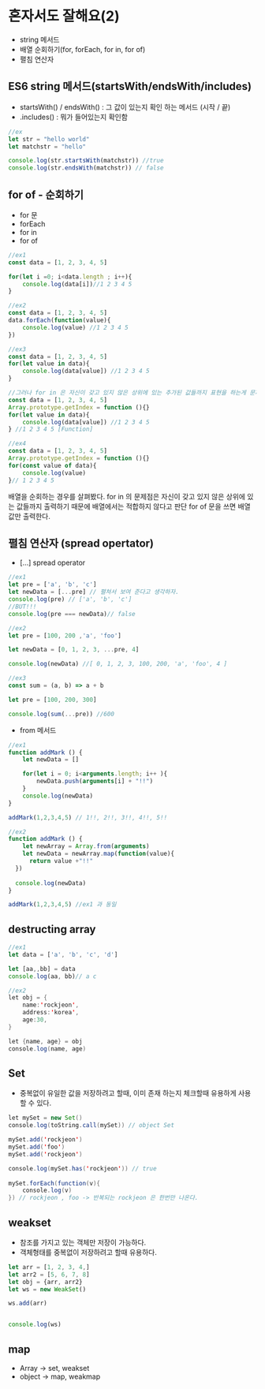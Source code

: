 

# 혼자서도 잘해요(2)

* string 메서드
* 배열 순회하기(for, forEach, for in, for of)
* 펼침 연산자



## ES6 string 메서드(startsWith/endsWith/includes)

* startsWith() / endsWith() : 그 값이 있는지 확인 하는 메서드 (시작 / 끝)
* .includes() : 뭐가 들어있는지 확인함

~~~javascript
//ex
let str = "hello world"
let matchstr = "hello"

console.log(str.startsWith(matchstr)) //true
console.log(str.endsWith(matchstr)) // false
~~~



## for of - 순회하기

* for 문
* forEach
* for in
* for of 

~~~javascript
//ex1
const data = [1, 2, 3, 4, 5]

for(let i =0; i<data.length ; i++){
    console.log(data[i])//1 2 3 4 5 
}

//ex2
const data = [1, 2, 3, 4, 5]
data.forEach(function(value){
    console.log(value) //1 2 3 4 5
})

//ex3
const data = [1, 2, 3, 4, 5]
for(let value in data){
    console.log(data[value]) //1 2 3 4 5
}

//그러나 for in 은 자신이 갖고 있지 않은 상위에 있는 추가된 값들까지 표현을 하는게 문제
const data = [1, 2, 3, 4, 5]
Array.prototype.getIndex = function (){}
for(let value in data){
    console.log(data[value]) //1 2 3 4 5
} //1 2 3 4 5 [Function]

//ex4
const data = [1, 2, 3, 4, 5]
Array.prototype.getIndex = function (){}
for(const value of data){
    console.log(value)
}// 1 2 3 4 5

~~~

배열을 순회하는 경우를 살펴봤다. for in 의 문제점은 자신이 갖고 있지 않은 상위에 있는 값들까지 출력하기 때문에 배열에서는 적합하지 않다고 판단 for of 문을 쓰면 배열 값만 출력한다.



## 펼침 연산자 (spread opertator)

* [...] spread operator

~~~ javascript
//ex1
let pre = ['a', 'b', 'c']
let newData = [...pre] // 펼쳐서 보여 준다고 생각하자.
console.log(pre) // ['a', 'b', 'c']
//BUT!!!
console.log(pre === newData)// false

//ex2
let pre = [100, 200 ,'a', 'foo']

let newData = [0, 1, 2, 3, ...pre, 4]

console.log(newData) //[ 0, 1, 2, 3, 100, 200, 'a', 'foo', 4 ]

//ex3
const sum = (a, b) => a + b 

let pre = [100, 200, 300]

console.log(sum(...pre)) //600
~~~

* from 메서드

~~~javascript
//ex1
function addMark () {
    let newData = []

    for(let i = 0; i<arguments.length; i++ ){
        newData.push(arguments[i] + "!!")
    }
    console.log(newData)
}

addMark(1,2,3,4,5) // 1!!, 2!!, 3!!, 4!!, 5!!

//ex2
function addMark () {
    let newArray = Array.from(arguments)
    let newData = newArray.map(function(value){
      return value +"!!"
  })
    
  console.log(newData)
}

addMark(1,2,3,4,5) //ex1 과 동일
~~~



## destructing array

~~~javascript
//ex1
let data = ['a', 'b', 'c', 'd']

let [aa,,bb] = data
console.log(aa, bb)// a c
~~~

~~~java
//ex2
let obj = {
    name:'rockjeon',
    address:'korea',
    age:30,
}

let {name, age} = obj
console.log(name, age)
~~~

## Set 

* 중복없이 유일한 값을 저장하려고 할때, 이미 존재 하는지 체크할때 유용하게 사용할 수 있다.

~~~java
let mySet = new Set()
console.log(toString.call(mySet)) // object Set

mySet.add('rockjeon')
mySet.add('foo')
mySet.add('rockjeon')

console.log(mySet.has('rockjeon')) // true
    
mySet.forEach(function(v){
    console.log(v)
}) // rockjeon , foo -> 반복되는 rockjeon 은 한번만 나온다.
~~~

## weakset

* 참조를 가지고 있는 객체만 저장이 가능하다.
* 객체형태를 중복없이 저장하려고 할때 유용하다.

~~~javascript
let arr = [1, 2, 3, 4,]
let arr2 = [5, 6, 7, 8]
let obj = {arr, arr2}
let ws = new WeakSet()

ws.add(arr)


console.log(ws)
~~~

## map

* Array -> set, weakset
* object -> map, weakmap



